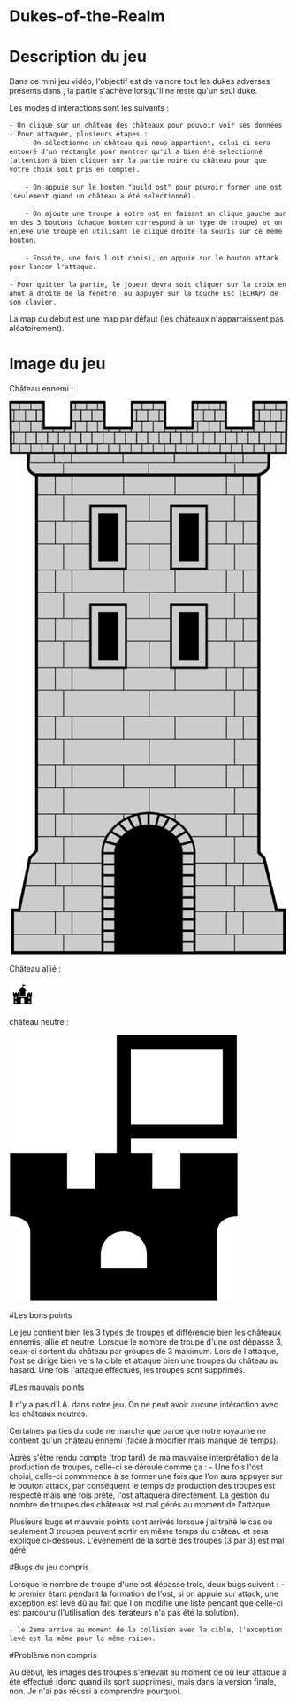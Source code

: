 # Dukes-of-the-Realm

# Description du jeu

Dans ce mini jeu vidéo, l'objectif est de vaincre tout les dukes adverses présents dans , la partie s'achève lorsqu'il ne reste qu'un seul duke.



Les modes d'interactions sont les suivants :

	- On clique sur un château des châteaux pour pouvoir voir ses données
	- Pour attaquer, plusieurs étapes : 
		- On sélectionne un château qui nous appartient, celui-ci sera entouré d'un rectangle pour montrer qu'il a bien été selectionné (attention à bien cliquer sur la partie noire du château pour que votre choix soit pris en compte).

		- On appuie sur le bouton "build ost" pour pouvoir former une ost (seulement quand un château a été selectionné).

		- On ajoute une troupe à notre ost en faisant un clique gauche sur un des 3 boutons (chaque bouton correspond à un type de troupe) et on enlève une troupe en utilisant le clique droite la souris sur ce même bouton.

		- Ensuite, une fois l'ost choisi, on appuie sur le bouton attack pour lancer l'attaque.

	- Pour quitter la partie, le joueur devra soit cliquer sur la croix en ahut à droite de la fenêtre, ou appuyer sur la touche Esc (ECHAP) de son clavier.

La map du début est une map par défaut (les châteaux n'apparraissent pas aléatoirement).

# Image du jeu

Château ennemi :

![screenshot](/../../resources/images/CastleEnnemy.png)

Château allié :

![screenshot](resources/images/castle.png)

château neutre :

![screenshot](resources/images/CastleNeutre.png)

#Les bons points

Le jeu contient bien les 3 types de troupes et différencie bien les châteaux ennemis, allié et neutre.
Lorsque le nombre de troupe d'une ost dépasse 3, ceux-ci sortent du château par groupes de 3 maximum.
Lors de l'attaque, l'ost se dirige bien vers la cible et attaque bien une troupes du château au hasard.
Une fois l'attaque effectués, les troupes sont supprimés.

#Les mauvais points

Il n'y a pas d'I.A. dans notre jeu.
On ne peut avoir aucune intéraction avec les châteaux neutres.

Certaines parties du code ne marche que parce que notre royaume ne contient qu'un château ennemi (facile à modifier mais manque de temps).

Après s'être rendu compte (trop tard) de ma mauvaise interprétation de la production de troupes, celle-ci se déroule comme ça :
	- Une fois l'ost choisi, celle-ci commmence à se former une fois que l'on aura appuyer sur le bouton attack, par conséquent le temps de production des troupes est respecté mais une fois prête, l'ost attaquera directement.
La gestion du nombre de troupes des châteaux est mal gérés au moment de l'attaque.

Plusieurs bugs et mauvais points sont arrivés lorsque j'ai traité le cas où seulement 3 troupes peuvent sortir en même temps du château et sera expliqué ci-dessous.
L'évenement de la sortie des troupes (3 par 3) est mal géré.


#Bugs du jeu compris

Lorsque le nombre de troupe d'une ost dépasse trois, deux bugs suivent :
	- le premier étant pendant la formation de l'ost, si on appuie sur attack, une exception est levé dû au fait que l'on modifie une liste pendant que celle-ci est parcouru (l'utilisation des iterateurs n'a pas été la solution).
	
	- le 2eme arrive au moment de la collision avec la cible, l'exception levé est la même pour la même raison.

#Problème non compris

Au début, les images des troupes s'enlevait au moment de où leur attaque a été effectué (donc quand ils sont supprimés), mais dans la version finale, non. Je n'ai pas réussi à comprendre pourquoi.